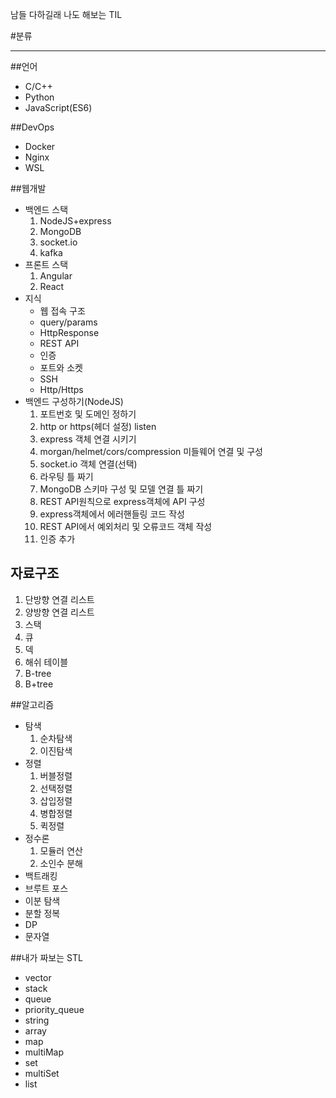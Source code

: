 
남들 다하길래 나도 해보는 TIL

#분류
***
##언어
* C/C++
* Python
* JavaScript(ES6)


##DevOps
* Docker
* Nginx
* WSL

##웹개발
  * 백엔드 스택
    1. NodeJS+express
    2. MongoDB
    3. socket.io
    4. kafka
  * 프론트 스택
    1. Angular
    2. React
  * 지식
    * 웹 접속 구조
    * query/params
    * HttpResponse
    * REST API
    * 인증
    * 포트와 소켓
    * SSH
    * Http/Https
  * 백엔드 구성하기(NodeJS)
    1. 포트번호 및 도메인 정하기
    2. http or https(헤더 설정) listen
    3. express 객체 연결 시키기
    4. morgan/helmet/cors/compression 미들웨어 연결 및 구성
    5. socket.io 객체 연결(선택)
    6. 라우팅 틀 짜기
    7. MongoDB 스키마 구성 및 모델 연결 틀 짜기
    8. REST API원칙으로 express객체에 API 구성
    9. express객체에서 에러핸들링 코드 작성
    10. REST API에서 예외처리 및 오류코드 객체 작성
    11. 인증 추가

## 자료구조
  1. 단방향 연결 리스트 
  2. 양방향 연결 리스트
  3. 스택
  4. 큐
  5. 덱
  6. 해쉬 테이블
  7. B-tree
  8. B+tree

##알고리즘
* 탐색
  1. 순차탐색
  2. 이진탐색
* 정렬
    1. 버블정렬
    2. 선택정렬
    3. 삽입정렬
    4. 병합정렬
    5. 퀵정렬
* 정수론
  1. 모듈러 연산
  2. 소인수 분해
* 백트래킹
* 브루트 포스
* 이분 탐색
* 분할 정복
* DP
* 문자열

##내가 짜보는 STL
* vector
* stack
* queue
* priority_queue
* string
* array
* map
* multiMap
* set
* multiSet
* list